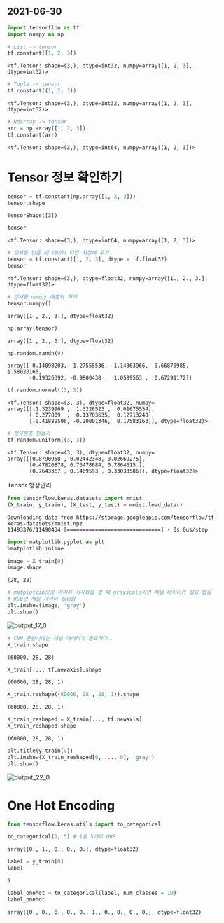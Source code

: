 ## 2021-06-30
```python
import tensorflow as tf
import numpy as np
```


```python
# List -> tensor
tf.constant([1, 2, 3])
```




    <tf.Tensor: shape=(3,), dtype=int32, numpy=array([1, 2, 3], dtype=int32)>




```python
# Tuple -> tensor
tf.constant((1, 2, 3))
```




    <tf.Tensor: shape=(3,), dtype=int32, numpy=array([1, 2, 3], dtype=int32)>




```python
# Ndarray -> tensor
arr = np.array([1, 2, 3])
tf.constant(arr)
```




    <tf.Tensor: shape=(3,), dtype=int64, numpy=array([1, 2, 3])>



# Tensor 정보 확인하기


```python
tensor = tf.constant(np.array([1, 2, 3]))
tensor.shape
```




    TensorShape([3])




```python
tensor
```




    <tf.Tensor: shape=(3,), dtype=int64, numpy=array([1, 2, 3])>




```python
# 텐서를 만들 때 데이터 타입 지정해 주기
tensor = tf.constant([1, 2, 3], dtype = tf.float32)
tensor
```




    <tf.Tensor: shape=(3,), dtype=float32, numpy=array([1., 2., 3.], dtype=float32)>




```python
# 텐서를 numpy 배열화 하기
tensor.numpy()
```




    array([1., 2., 3.], dtype=float32)




```python
np.array(tensor)
```




    array([1., 2., 3.], dtype=float32)




```python
np.random.randn(9)
```




    array([ 0.14098203, -1.27555536, -1.14363966,  0.66870985,  1.58020165,
           -0.19326392, -0.9800438 ,  1.0589563 ,  0.67291172])




```python
tf.random.normal((3, 3))
```




    <tf.Tensor: shape=(3, 3), dtype=float32, numpy=
    array([[-1.3239969 ,  1.3226523 ,  0.01675554],
           [ 0.277809  ,  0.13703635,  0.12713248],
           [-0.41889596, -0.20001346,  0.17583163]], dtype=float32)>




```python
# 정규분포 만들기
tf.random.uniform((3, 3))
```




    <tf.Tensor: shape=(3, 3), dtype=float32, numpy=
    array([[0.8790958 , 0.02442348, 0.02669275],
           [0.47820878, 0.76478684, 0.7864615 ],
           [0.7643367 , 0.1469593 , 0.33033586]], dtype=float32)>



Tensor 형상관리


```python
from tensorflow.keras.datasets import mnist
(X_train, y_train), (X_test, y_test) = mnist.load_data()
```

    Downloading data from https://storage.googleapis.com/tensorflow/tf-keras-datasets/mnist.npz
    11493376/11490434 [==============================] - 0s 0us/step
    


```python
import matplotlib.pyplot as plt
%matplotlib inline
```


```python
image = X_train[0]
image.shape
```




    (28, 28)




```python
# matplotlib으로 이미지 시각화를 할 때 grayscale이면 채널 데이터가 필요 없음
# RGB면 채널 데이터 필요함
plt.imshow(image, 'gray')
plt.show()
```


![output_17_0](https://user-images.githubusercontent.com/69663368/123986597-68065500-da01-11eb-93c0-b295c6380f8f.png)
    



```python
# CNN 훈련시에는 채널 데이터가 필요하다..
X_train.shape
```




    (60000, 28, 28)




```python
X_train[..., tf.newaxis].shape
```




    (60000, 28, 28, 1)




```python
X_train.reshape((60000, 28 , 28, 1)).shape
```




    (60000, 28, 28, 1)




```python
X_train_reshaped = X_train[..., tf.newaxis]
X_train_reshaped.shape
```




    (60000, 28, 28, 1)




```python
plt.title(y_train[0])
plt.imshow(X_train_reshaped[0, ..., 0], 'gray')
plt.show()
```


    
![output_22_0](https://user-images.githubusercontent.com/69663368/123986636-705e9000-da01-11eb-8c36-c092949dcfe8.png)
    


# One Hot Encoding


```python
from tensorflow.keras.utils import to_categorical
```


```python
to_categorical(1, 5) # 1을 5개로 OHE
```




    array([0., 1., 0., 0., 0.], dtype=float32)




```python
label = y_train[0]
label
```




    5




```python
label_onehot = to_categorical(label, num_classes = 10)
label_onehot
```




    array([0., 0., 0., 0., 0., 1., 0., 0., 0., 0.], dtype=float32)




```python

```
